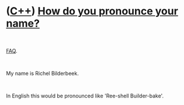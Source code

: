 
 

 

 

 

 

([C++](Cpp.md)) [How do you pronounce your name?](CppPronounceName.md)
========================================================================

 

[FAQ](CppFaq.md).

 

My name is Richel Bilderbeek.

 

In English this would be pronounced like 'Ree-shell Builder-bake'.

 

 

 

 

 

 

